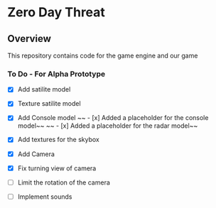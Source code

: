 # Zero Day Threat

## Overview ##
This repository contains code for the game engine and our game

### To Do - For Alpha Prototype
- [x] Add satilite model
- [x] Texture satilite model
- [x] Add Console model
~~ - [x] Added a placeholder for the console model~~
~~ - [x] Added a placeholder for the radar model~~
- [x] Add textures for the skybox
- [x] Add Camera
- [x] Fix turning view of camera
- [ ] Limit the rotation of the camera
- [ ] Implement sounds






 
